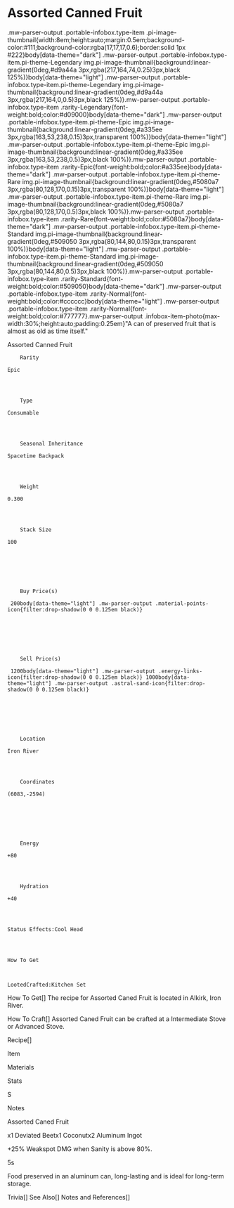 # Assorted Canned Fruit

.mw-parser-output .portable-infobox.type-item .pi-image-thumbnail{width:8em;height:auto;margin:0.5em;background-color:#111;background-color:rgba(17,17,17,0.6);border:solid 1px #222}body[data-theme="dark"] .mw-parser-output .portable-infobox.type-item.pi-theme-Legendary img.pi-image-thumbnail{background:linear-gradient(0deg,#d9a44a 3px,rgba(217,164,74,0.25)3px,black 125%)}body[data-theme="light"] .mw-parser-output .portable-infobox.type-item.pi-theme-Legendary img.pi-image-thumbnail{background:linear-gradient(0deg,#d9a44a 3px,rgba(217,164,0,0.5)3px,black 125%)}.mw-parser-output .portable-infobox.type-item .rarity-Legendary{font-weight:bold;color:#d09000}body[data-theme="dark"] .mw-parser-output .portable-infobox.type-item.pi-theme-Epic img.pi-image-thumbnail{background:linear-gradient(0deg,#a335ee 3px,rgba(163,53,238,0.15)3px,transparent 100%)}body[data-theme="light"] .mw-parser-output .portable-infobox.type-item.pi-theme-Epic img.pi-image-thumbnail{background:linear-gradient(0deg,#a335ee 3px,rgba(163,53,238,0.5)3px,black 100%)}.mw-parser-output .portable-infobox.type-item .rarity-Epic{font-weight:bold;color:#a335ee}body[data-theme="dark"] .mw-parser-output .portable-infobox.type-item.pi-theme-Rare img.pi-image-thumbnail{background:linear-gradient(0deg,#5080a7 3px,rgba(80,128,170,0.15)3px,transparent 100%)}body[data-theme="light"] .mw-parser-output .portable-infobox.type-item.pi-theme-Rare img.pi-image-thumbnail{background:linear-gradient(0deg,#5080a7 3px,rgba(80,128,170,0.5)3px,black 100%)}.mw-parser-output .portable-infobox.type-item .rarity-Rare{font-weight:bold;color:#5080a7}body[data-theme="dark"] .mw-parser-output .portable-infobox.type-item.pi-theme-Standard img.pi-image-thumbnail{background:linear-gradient(0deg,#509050 3px,rgba(80,144,80,0.15)3px,transparent 100%)}body[data-theme="light"] .mw-parser-output .portable-infobox.type-item.pi-theme-Standard img.pi-image-thumbnail{background:linear-gradient(0deg,#509050 3px,rgba(80,144,80,0.5)3px,black 100%)}.mw-parser-output .portable-infobox.type-item .rarity-Standard{font-weight:bold;color:#509050}body[data-theme="dark"] .mw-parser-output .portable-infobox.type-item .rarity-Normal{font-weight:bold;color:#cccccc}body[data-theme="light"] .mw-parser-output .portable-infobox.type-item .rarity-Normal{font-weight:bold;color:#777777}.mw-parser-output .infobox-item-photo{max-width:30%;height:auto;padding:0.25em}"A can of preserved fruit that is almost as old as time itself."

Assorted Canned Fruit


	
		
		
	
	


	

	
		Rarity
	
	Epic



	
		Type
	
	Consumable



	
		Seasonal Inheritance
	
	Spacetime Backpack



	
		Weight
	
	0.300



	
		Stack Size
	
	100




	

	
		Buy Price(s)
	
	 200body[data-theme="light"] .mw-parser-output .material-points-icon{filter:drop-shadow(0 0 0.125em black)}




	

	
		Sell Price(s)
	
	 1200body[data-theme="light"] .mw-parser-output .energy-links-icon{filter:drop-shadow(0 0 0.125em black)} 1000body[data-theme="light"] .mw-parser-output .astral-sand-icon{filter:drop-shadow(0 0 0.125em black)}




	

	
		Location
	
	Iron River



	
		Coordinates
	
	(6083,-2594)




	

	
		Energy
	
	+80



	
		Hydration
	
	+40



	
	Status Effects:Cool Head




	How To Get


	
	LootedCrafted:Kitchen Set





How To Get[]
The recipe for Assorted Caned Fruit is located in Alkirk, Iron River.

How To Craft[]
Assorted Caned Fruit can be crafted at a Intermediate Stove or Advanced Stove.

Recipe[]


Item

Materials

Stats

S

Notes


Assorted Caned Fruit

x1 Deviated Beetx1 Coconutx2 Aluminum Ingot

+25% Weakspot DMG when Sanity is above 80%.

5s

Food preserved in an aluminum can, long-lasting and is ideal for long-term storage.

Trivia[]
See Also[]
Notes and References[]
